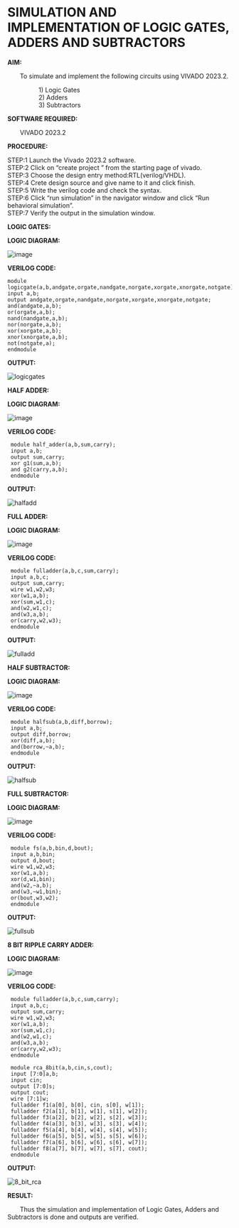 # SIMULATION AND IMPLEMENTATION OF LOGIC GATES, ADDERS AND SUBTRACTORS
**AIM:**<br>

&emsp;&emsp;To simulate and implement the following circuits using VIVADO 2023.2.<br>

&emsp;&emsp;&emsp;&emsp;&emsp;1) Logic Gates<br>
&emsp;&emsp;&emsp;&emsp;&emsp;2) Adders<br>
&emsp;&emsp;&emsp;&emsp;&emsp;3) Subtractors<br>

**SOFTWARE REQUIRED:**<br>

&emsp;&emsp;VIVADO 2023.2<br>

**PROCEDURE:**<br>

 STEP:1 Launch the Vivado 2023.2 software.<br>
 STEP:2 Click on “create project ” from the starting page of vivado.<br>
 STEP:3 Choose the design entry method:RTL(verilog/VHDL).<br>
 STEP:4 Crete design source and give name to it and click finish.<br>
 STEP:5 Write the verilog code and check the syntax.<br>
 STEP:6 Click “run simulation” in the navigator window and click “Run behavioral simulation”.<br>
 STEP:7 Verify the output in the simulation window.<br>

**LOGIC GATES:**

**LOGIC DIAGRAM:**

![image](https://github.com/navaneethans/VLSI-LAB-EXPERIMENTS/assets/6987778/ee17970c-3ac9-4603-881b-88e2825f41a4)

**VERILOG CODE:**

 ```
 module logicgate(a,b,andgate,orgate,nandgate,norgate,xorgate,xnorgate,notgate);
 input a,b;
 output andgate,orgate,nandgate,norgate,xorgate,xnorgate,notgate;
 and(andgate,a,b);
 or(orgate,a,b);
 nand(nandgate,a,b);
 nor(norgate,a,b);
 xor(xorgate,a,b);
 xnor(xnorgate,a,b);
 not(notgate,a);
 endmodule
```

**OUTPUT:**

![logicgates](https://github.com/TharunPR/VLSI-LAB-EXP-1/assets/117915125/2019027f-3d2e-4488-b17e-57c8850a59e1)


**HALF ADDER:**

**LOGIC DIAGRAM:**

![image](https://github.com/navaneethans/VLSI-LAB-EXPERIMENTS/assets/6987778/0e1ecb96-0c25-4556-832b-aeeedfdfe7b9)

**VERILOG CODE:**

```
 module half_adder(a,b,sum,carry);
 input a,b;
 output sum,carry;
 xor g1(sum,a,b);
 and g2(carry,a,b);
 endmodule
 ```

**OUTPUT:**

![halfadd](https://github.com/TharunPR/VLSI-LAB-EXP-1/assets/117915125/221aebf9-0ffa-474c-930f-743cc98d02cc)

**FULL ADDER:**

**LOGIC DIAGRAM:**

![image](https://github.com/navaneethans/VLSI-LAB-EXPERIMENTS/assets/6987778/9bb3964c-438f-469d-a3de-c1cca6f323fb)

**VERILOG CODE:**

```
 module fulladder(a,b,c,sum,carry);
 input a,b,c;
 output sum,carry;
 wire w1,w2,w3;
 xor(w1,a,b);
 xor(sum,w1,c);
 and(w2,w1,c);
 and(w3,a,b);
 or(carry,w2,w3);
 endmodule
```

**OUTPUT:**

![fulladd](https://github.com/TharunPR/VLSI-LAB-EXP-1/assets/117915125/7bd02df3-47ba-4638-bb8c-43f1c6b124f0)

**HALF SUBTRACTOR:**

**LOGIC DIAGRAM:**

![image](https://github.com/navaneethans/VLSI-LAB-EXPERIMENTS/assets/6987778/731470b7-eb4e-49f8-8bb7-2994052a7184)

**VERILOG CODE:**

```
 module halfsub(a,b,diff,borrow);
 input a,b;
 output diff,borrow;
 xor(diff,a,b);
 and(borrow,~a,b);
 endmodule
```

**OUTPUT:**

![halfsub](https://github.com/TharunPR/VLSI-LAB-EXP-1/assets/117915125/eab80fcb-9d88-4c5c-a0b5-c581a3fdc433)


**FULL SUBTRACTOR:**

**LOGIC DIAGRAM:**

![image](https://github.com/navaneethans/VLSI-LAB-EXPERIMENTS/assets/6987778/d66f874b-c1f2-44b3-a035-7149b56430c1)

**VERILOG CODE:**

```
 module fs(a,b,bin,d,bout);
 input a,b,bin;
 output d,bout;
 wire w1,w2,w3;
 xor(w1,a,b);
 xor(d,w1,bin);
 and(w2,~a,b);
 and(w3,~w1,bin);
 or(bout,w3,w2);
 endmodule
```

**OUTPUT:**

![fullsub](https://github.com/TharunPR/VLSI-LAB-EXP-1/assets/117915125/1b1ca532-1483-45b5-bbab-611467188435)

**8 BIT RIPPLE CARRY ADDER:**

**LOGIC DIAGRAM:**

![image](https://github.com/navaneethans/VLSI-LAB-EXPERIMENTS/assets/6987778/7385a408-40a5-4203-8050-b72818622d79)

**VERILOG CODE:**

```
 module fulladder(a,b,c,sum,carry);
 input a,b,c;
 output sum,carry;
 wire w1,w2,w3;
 xor(w1,a,b);
 xor(sum,w1,c);
 and(w2,w1,c);
 and(w3,a,b);
 or(carry,w2,w3);
 endmodule
 
 module rca_8bit(a,b,cin,s,cout);
 input [7:0]a,b;
 input cin;
 output [7:0]s;
 output cout;
 wire [7:1]w;
 fulladder f1(a[0], b[0], cin, s[0], w[1]);
 fulladder f2(a[1], b[1], w[1], s[1], w[2]);
 fulladder f3(a[2], b[2], w[2], s[2], w[3]);
 fulladder f4(a[3], b[3], w[3], s[3], w[4]);
 fulladder f5(a[4], b[4], w[4], s[4], w[5]);
 fulladder f6(a[5], b[5], w[5], s[5], w[6]);
 fulladder f7(a[6], b[6], w[6], s[6], w[7]);
 fulladder f8(a[7], b[7], w[7], s[7], cout);
 endmodule
```
**OUTPUT:**

![8_bit_rca](https://github.com/TharunPR/VLSI-LAB-EXP-1/assets/117915125/0ffba1da-ff70-4649-90c5-ad0730f90a30)

**RESULT:**<br>

&emsp;&emsp;Thus the simulation and implementation of Logic Gates, Adders and Subtractors is done and outputs are verified.

